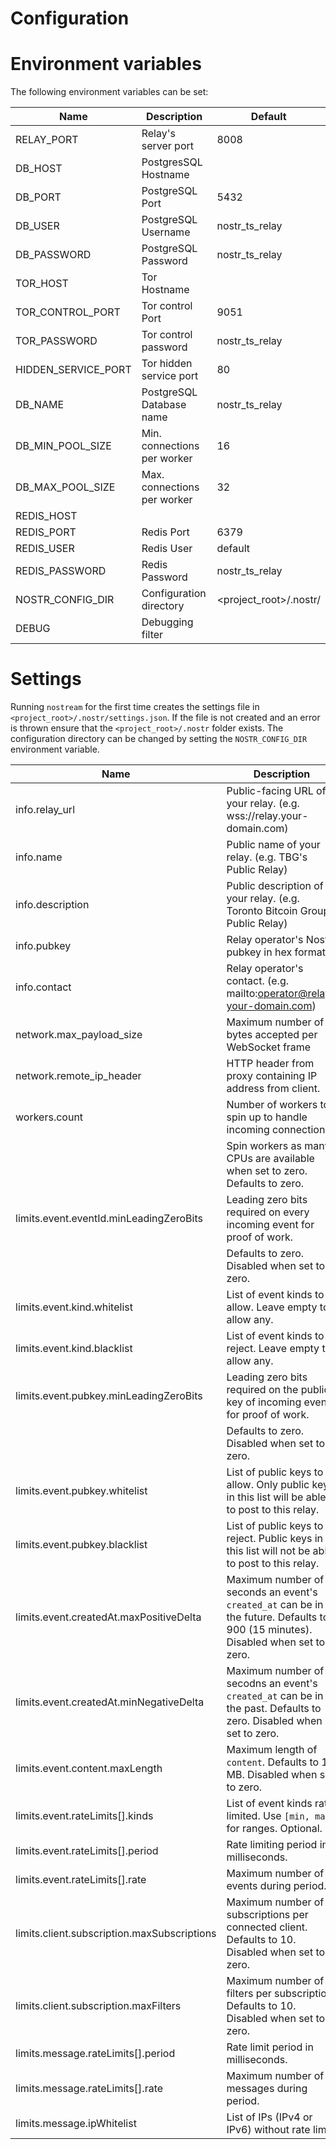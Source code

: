 # Configuration

# Environment variables

The following environment variables can be set:

| Name                 | Description                    | Default                |
|----------------------|--------------------------------|------------------------|
| RELAY_PORT           | Relay's server port            | 8008                   |
| DB_HOST              | PostgresSQL Hostname           |                        |
| DB_PORT              | PostgreSQL Port                | 5432                   |
| DB_USER              | PostgreSQL Username            | nostr_ts_relay         |
| DB_PASSWORD          | PostgreSQL Password            | nostr_ts_relay         |
| TOR_HOST             | Tor Hostname                   |                        |
| TOR_CONTROL_PORT     | Tor control Port               | 9051                   |
| TOR_PASSWORD         | Tor control password           | nostr_ts_relay         |
| HIDDEN_SERVICE_PORT  | Tor hidden service port        | 80                     |
| DB_NAME              | PostgreSQL Database name       | nostr_ts_relay         |
| DB_MIN_POOL_SIZE     | Min. connections per worker    | 16                     |
| DB_MAX_POOL_SIZE     | Max. connections per worker    | 32                     |
| REDIS_HOST           |                                |                        |
| REDIS_PORT           | Redis Port                     | 6379                   |
| REDIS_USER           | Redis User                     | default                |
| REDIS_PASSWORD       | Redis Password                 | nostr_ts_relay         |
| NOSTR_CONFIG_DIR     | Configuration directory        | <project_root>/.nostr/ |
| DEBUG                | Debugging filter               |                        |

# Settings

Running `nostream` for the first time creates the settings file in `<project_root>/.nostr/settings.json`. If the file is not created and an error is thrown ensure that the `<project_root>/.nostr` folder exists. The configuration directory can be changed by setting the `NOSTR_CONFIG_DIR` environment variable.

| Name                                        | Description                                                                   |
|---------------------------------------------|-------------------------------------------------------------------------------|
| info.relay_url                              | Public-facing URL of your relay. (e.g. wss://relay.your-domain.com) |
| info.name                                   | Public name of your relay. (e.g. TBG's Public Relay) |
| info.description                            | Public description of your relay. (e.g. Toronto Bitcoin Group Public Relay) |
| info.pubkey                                 | Relay operator's Nostr pubkey in hex format. |
| info.contact                                | Relay operator's contact. (e.g. mailto:operator@relay-your-domain.com) |
| network.max_payload_size                    | Maximum number of bytes accepted per WebSocket frame |
| network.remote_ip_header                    | HTTP header from proxy containing IP address from client. |
| workers.count                               | Number of workers to spin up to handle incoming connections. |
|                                             | Spin workers as many CPUs are available when set to zero. Defaults to zero. |
| limits.event.eventId.minLeadingZeroBits     | Leading zero bits required on every incoming event for proof of work. |
|                                             | Defaults to zero. Disabled when set to zero. |
| limits.event.kind.whitelist                 | List of event kinds to allow. Leave empty to allow any. |
| limits.event.kind.blacklist                 | List of event kinds to reject. Leave empty to allow any. |
| limits.event.pubkey.minLeadingZeroBits      | Leading zero bits required on the public key of incoming events for proof of work. |
|                                             | Defaults to zero. Disabled when set to zero. |
| limits.event.pubkey.whitelist               | List of public keys to allow. Only public keys in this list will be able to post to this relay. |
| limits.event.pubkey.blacklist               | List of public keys to reject. Public keys in this list will not be able to post to this relay. |
| limits.event.createdAt.maxPositiveDelta     | Maximum number of seconds an event's `created_at` can be in the future. Defaults to 900 (15 minutes). Disabled when set to zero. |
| limits.event.createdAt.minNegativeDelta     | Maximum number of secodns an event's `created_at` can be in the past.  Defaults to zero. Disabled when set to zero. |
| limits.event.content.maxLength              | Maximum length of `content`. Defaults to 1 MB. Disabled when set to zero. |
| limits.event.rateLimits[].kinds             | List of event kinds rate limited. Use `[min, max]` for ranges. Optional. |
| limits.event.rateLimits[].period            | Rate limiting period in milliseconds. |
| limits.event.rateLimits[].rate              | Maximum number of events during period. |
| limits.client.subscription.maxSubscriptions | Maximum number of subscriptions per connected client. Defaults to 10. Disabled when set to zero. |
| limits.client.subscription.maxFilters       | Maximum number of filters per subscription. Defaults to 10. Disabled when set to zero. |
| limits.message.rateLimits[].period          | Rate limit period in milliseconds. |
| limits.message.rateLimits[].rate            | Maximum number of messages during period. |
| limits.message.ipWhitelist                  | List of IPs (IPv4 or IPv6) without rate limit. |
